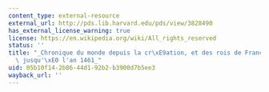 ```yaml
---
content_type: external-resource
external_url: http://pds.lib.harvard.edu/pds/view/3828490
has_external_license_warning: true
license: https://en.wikipedia.org/wiki/All_rights_reserved
status: ''
title: "_Chronique du monde depuis la cr\xE9ation, et des rois de France et d'Angleterre,\
  \ jusqu'\xE0 l'an 1461_"
uid: 05b10f14-2b86-44d1-92b2-b3900d7b5ee3
wayback_url: ''
---
```

